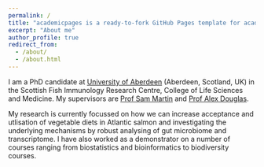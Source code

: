 ```yaml
---
permalink: /
title: "academicpages is a ready-to-fork GitHub Pages template for academic personal websites"
excerpt: "About me"
author_profile: true
redirect_from: 
  - /about/
  - /about.html
---
```


I am a PhD candidate at [University of Aberdeen](https://www.abdn.ac.uk/people/m.tawfik.19) (Aberdeen, Scotland, UK) in the Scottish Fish Immunology Research Centre, College of Life Sciences and Medicine. My supervisors are [Prof Sam Martin](https://www.abdn.ac.uk/people/sam.martin/) and [Prof Alex Douglas](https://www.abdn.ac.uk/people/a.douglas/).

My research is currently focussed on how we can increase acceptance and utlisation of vegetable diets in Atlantic salmon and investigating the underlying mechanisms by robust analysing of gut microbiome and transcriptome. I have also worked as a demonstrator on a number of courses ranging from biostatistics and bioinformatics to biodiversity courses.